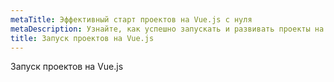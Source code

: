 ```yaml
---
metaTitle: Эффективный старт проектов на Vue.js с нуля
metaDescription: Узнайте, как успешно запускать и развивать проекты на Vue.js, используя передовые методы и практические советы
title: Запуск проектов на Vue.js
---
```

Запуск проектов на Vue.js